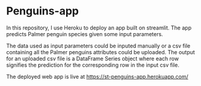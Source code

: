 # Penguins-app

In this repository, I use Heroku to deploy an app built on streamlit. The app predicts Palmer penguin species given some input parameters.

The data used as input parameters could be inputed manually or a csv file containing all the Palmer penguins attributes could be uploaded. The output for an uploaded csv file is a DataFrame Series object where each row signifies the prediction for the corresponding row in the input csv file.

The deployed web app is live at https://st-penguins-app.herokuapp.com/
